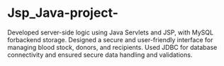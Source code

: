 # Jsp_Java-project-

Developed server-side logic using Java Servlets and JSP, with MySQL forbackend storage. 
Designed a secure and user-friendly interface for managing blood stock, donors, and recipients.
Used JDBC for database connectivity and ensured secure data handling and validations.

